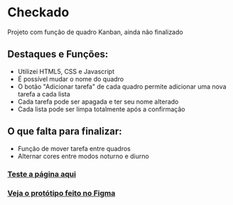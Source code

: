 <h1>Checkado</h1>

<p>Projeto com função de quadro Kanban, ainda não finalizado</p>

<h2>Destaques e Funções:</h2>
<ul>
  <li>Utilizei HTML5, CSS e Javascript</li>
  <li>É possível mudar o nome do quadro</li>
  <li>O botão "Adicionar tarefa" de cada quadro permite adicionar uma nova tarefa a cada lista</li>
  <li>Cada tarefa pode ser apagada e ter seu nome alterado</li>
  <li>Cada lista pode ser limpa totalmente após a confirmação</li>
</ul>

<h2>O que falta para finalizar:</h2>
<ul>
  <li>Função de mover tarefa entre quadros</li>
  <li>Alternar cores entre modos noturno e diurno</li>
</ul>
<h3><a href="https://alvaronrs.github.io/Checkado/">Teste a página aqui</a></h3>
<h3><a href="[https://alvaronrs.github.io/Checkado/](https://www.figma.com/design/G35WYRPNIskOEWy07VNCnS/Telas---Projeto-Tarefas?node-id=0-1&t=kyII3HKRn8jC5onh-1)">Veja o protótipo feito no Figma</a></h3>
